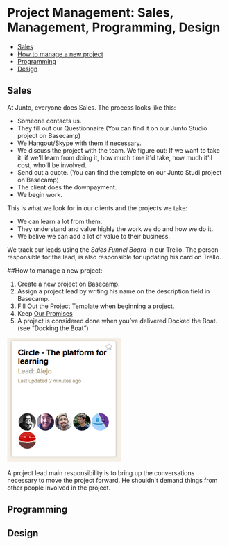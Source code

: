 # Project Management: Sales, Management, Programming, Design

- [Sales](#sales)
- [How to manage a new project](#how-to-manage-a-new-project)
- [Programming](#programming)
- [Design](#design)

## Sales
At Junto, everyone does Sales. The process looks like this:
- Someone contacts us.
- They fill out our Questionnaire (You can find it on our Junto Studio project on Basecamp)
- We Hangout/Skype with them if necessary.
- We discuss the project with the team. We figure out: If we want to take it, if we'll learn from doing it, how much time it'd take, how much it'll cost, who'll be involved.
- Send out a quote. (You can find the template on our Junto Studi project on Basecamp)
- The client does the downpayment.
- We begin work.

This is what we look for in our clients and the projects we take:
- We can learn a lot from them.
- They understand and value highly the work we do and how we do it.
- We belive we can add a lot of value to their business.

We track our leads using the *Sales Funnel Board* in our Trello. The person responsible for the lead, is also responsible for updating his card on Trello.

##How to manage a new project:

1. Create a new project on Basecamp.
2. Assign a project lead by writing his name on the description field in Basecamp.
3. Fill Out the Project Template when beginning a project.
4. Keep [Our Promises]()
5. A project is considered done when you’ve delivered Docked the Boat. (see “Docking the Boat”)

![project-lead](/images/project-lead.png)

A project lead main responsibility is to bring up the conversations necessary to move the project forward. He shouldn't demand things from other people involved in the project.

## Programming

## Design


